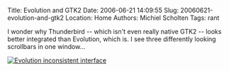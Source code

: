 Title: Evolution and GTK2
Date: 2006-06-21 14:09:55
Slug: 20060621-evolution-and-gtk2
Location: Home
Authors: Michiel Scholten
Tags: rant

<p>I wonder why Thunderbird -- which isn't even really native GTK2 -- looks better integrated than Evolution, which is. I see three differently looking scrollbars in one window...</p>

<div class="content-image"><div><a href="http://aquariusoft.org/albums/various/20060621_evolution_3_different_scrollbars.png"><img src="/~mbscholt/images/content/20060621_evolution_3_different_scrollbars_scaled.png" alt="Evolution inconsistent interface" title="Evolution inconsistent interface" /></a></div></div>
<br style="clear: both;" />